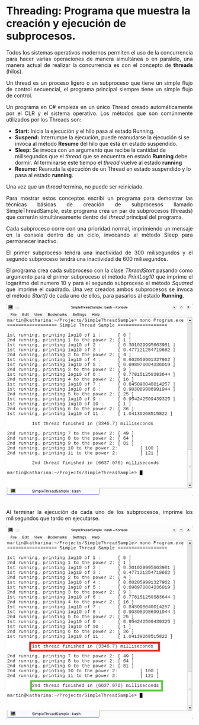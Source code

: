# Threading: Programa que muestra la creación y ejecución de subprocesos.
        
<p align="justify">
Todos los sistemas operativos modernos permiten el uso de la concurrencia para hacer varias operaciones de manera simultánea o en paralelo, una manera actual de realizar la concurrencia es con el concepto de <b>threads</b> (hilos).
</p>
<p align="justify">
Un thread es un proceso ligero o un subproceso que tiene un simple flujo de control secuencial, el programa principal siempre tiene un simple flujo de control.
</p>
<p align="justify">
Un programa en C# empieza en un único Thread creado automáticamente por el CLR y el sistema operativo.
Los métodos que son comúnmente utilizados por los Threads son:
<ul>
<li><b>Start:</b> Inicia la ejecución y el hilo pasa al estado Running.</li>
<li><b>Suspend:</b> Interrumpe la ejecución, puede reanudarse la ejecución si se invoca al método <b>Resume</b> del hilo que está en estado suspendido.</li>
<li><b>Sleep:</b> Se invoca con un argumento que recibe la cantidad de milisegundos que el <i>thread</i> que se encuentra en estado <b>Running</b> debe dormir. Al terminarse este tiempo el <i>thread</i> vuelve al estado <b>running</b></li>
<li><b>Resume:</b> Reanuda la ejecución de un Thread en estado suspendido y lo pasa al estado <b>running</b>.</li>
</ul>
</p>
<p>Una vez que un <i>thread</i> termina, no puede ser reiniciado.</p>
<p align="justify">Para mostrar estos conceptos escribí un programa para demostrar las técnicas básicas de creación de subprocesos llamado SimpleThreadSample, este programa crea un par de subprocesos (threads) que correrán simultáneamente dentro del <i>thread</i> principal del programa. </p>
<p align="justify">Cada subproceso corre con una prioridad normal, imprimiendo un mensaje en la consola dentro de un ciclo, invocando al método Sleep para permanecer inactivo.</p>
<p align="justify">El primer subproceso tendrá una inactividad de 300 milisegundos y el segundo subproceso tendrá una inactividad de 600 milisegundos.</p>

<p align="justify">
El programa crea cada subproceso con la clase <i>ThreadStart</i> pasando como argumento para el primer subproceso el método <i>PrintLog10</i> que imprime el logaritmo del numero 10 y para el segundo subproceso el método <i>Squared</i> que imprime el cuadrado.
Una vez creados ambos subprocesos se invoca el método <i>Start()</i> de cada uno de ellos, para pasarlos al estado <b>Running</b>.
</p>
<div>
<IMG src="images/SThreadout.png">
</div><br>
<p align="justify">
Al terminar la ejecución de cada uno de los subprocesos, imprime los milisegundos que tardo en ejecutarse.
</p>
<div>
<img src="images/SThreadout2.png">
</div>
<br>
        
